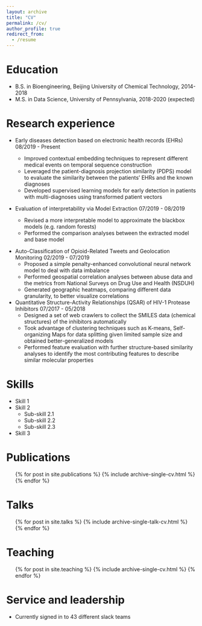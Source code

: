 ```yaml
---
layout: archive
title: "CV"
permalink: /cv/
author_profile: true
redirect_from:
  - /resume
---
```


Education
======
* B.S. in Bioengineering, Beijing University of Chemical Technology, 2014-2018
* M.S. in Data Science, University of Pennsylvania, 2018-2020 (expected)

Research experience
======
* Early diseases detection based on electronic health records (EHRs) 								 08/2019 - Present
  * Improved  contextual  embedding  techniques  to  represent  different  medical  events on temporal sequence construction
  * Leveraged the patient-diagnosis projection similarity (PDPS) model to evaluate the similarity between the patients’ EHRs and the known diagnoses
  * Developed supervised learning models for early detection in patients with multi-diagnoses using transformed patient vectors

* Evaluation of interpretability via Model Extraction                                                                07/2019 - 08/2019
  * Revised a more interpretable model to approximate the blackbox models (e.g. random forests)
  * Performed the comparison analyses between the extracted model and base model
- Auto-Classification of Opioid-Related Tweets and Geolocation Monitoring                      02/2019 - 07/2019
  - Proposed a simple penalty-enhanced convolutional neural network model to deal with data imbalance
  - Performed geospatial correlation analyses between abuse data and the metrics from National Surveys on Drug Use and Health (NSDUH)
  - Generated geographic heatmaps, comparing different data granularity, to better visualize correlations
- Quantitative Structure-Activity Relationships (QSAR) of HIV-1 Protease Inhibitors          07/2017 - 05/2018
  - Designed  a  set  of  web  crawlers  to  collect  the  SMILES  data  (chemical  structures)  of  the  inhibitors automatically
  - Took advantage of clustering techniques such as K-means, Self-organizing Maps for data splitting given limited sample size and obtained better-generalized models
  - Performed feature evaluation with further structure-based similarity analyses to identify the most contributing features to describe similar molecular properties

Skills
======
* Skill 1
* Skill 2
  * Sub-skill 2.1
  * Sub-skill 2.2
  * Sub-skill 2.3
* Skill 3

Publications
======
  <ul>{% for post in site.publications %}
    {% include archive-single-cv.html %}
  {% endfor %}</ul>

Talks
======
  <ul>{% for post in site.talks %}
    {% include archive-single-talk-cv.html %}
  {% endfor %}</ul>

Teaching
======
  <ul>{% for post in site.teaching %}
    {% include archive-single-cv.html %}
  {% endfor %}</ul>

Service and leadership
======
* Currently signed in to 43 different slack teams
